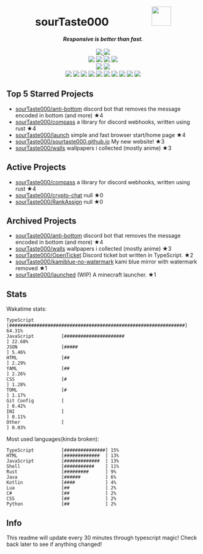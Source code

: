 <!-- deno-fmt-ignore-file -->
<h1 align="center">sourTaste000&emsp;&emsp;&emsp;&emsp;<img src="https://avatars.githubusercontent.com/u/47074495" width="50px"></h1>
<div align="center">
  <b><i>Responsive is better than fast.</i></b>
  <br />
  <br />
  <a href="https://heartbeat.sourtaste000.dev">
    <img src="https://img.shields.io/badge/dynamic/json?color=ffaaea&label=Last%20seen&query=last_beat_formatted&suffix=%20ago&url=https%3A%2F%2Fheartbeat.sourtaste000.dev%2Fapi%2Fstats" />
  </a>
  <img src="https://img.shields.io/badge/Discord-sourTaste000%232391-ffcee0?labelColor=4c566a&logo=Discord" />
  <br />
  <img src="https://img.shields.io/badge/-Vim-%23ffbeef?logo=Vim&labelColor=4c566a" />
  <img src="https://img.shields.io/badge/-CLion-%23ffc9e5?logo=CLion&labelColor=4c566a" />
  <img src="https://img.shields.io/badge/-IntellJ IDEA-%23e9d3d0?logo=IntelliJIDEA&labelColor=4c566a" />
  <img src="https://img.shields.io/badge/-Visual Studio Code-%23f4d3d5?logo=VisualStudioCode&labelColor=4c566a" />
  <br />
  <img src="https://img.shields.io/badge/-macOS-%23ffb4ed?logo=macOS&labelColor=4c566a" />
  <img src="https://img.shields.io/badge/-Linux-%23ffd3da?logo=Linux&labelColor=4c566a" />
  <br />
<img src="https://img.shields.io/badge/-TypeScript-ece4db" />
<img src="https://img.shields.io/badge/-Rust-fec89a" />
<img src="https://img.shields.io/badge/-HTML-f8edeb" />
<img src="https://img.shields.io/badge/-other-ffe5d9" />
<img src="https://img.shields.io/badge/-Shell-fae1dd" />
<img src="https://img.shields.io/badge/-JavaScript-fcd5ce" />
<img src="https://img.shields.io/badge/-Java-d8e2dc" />
<img src="https://img.shields.io/badge/-Kotlin-ffd7ba" />
<img src="https://img.shields.io/badge/-Swift-e8e8e4" />
<img src="https://img.shields.io/badge/-CSS-fec5bb" />
  <br />
</div>

## Top 5 Starred Projects

- [sourTaste000/anti-bottom](https://github.com/sourTaste000/anti-bottom) discord bot that removes the message encoded in bottom (and more) ★4
- [sourTaste000/compass](https://github.com/sourTaste000/compass) a library for discord webhooks, written using rust ★4
- [sourTaste000/launch](https://github.com/sourTaste000/launch) simple and fast browser start/home page ★4
- [sourTaste000/sourtaste000.github.io](https://github.com/sourTaste000/sourtaste000.github.io) My new website! ★3
- [sourTaste000/walls](https://github.com/sourTaste000/walls) wallpapers i collected (mostly anime) ★3

## Active Projects

- [sourTaste000/compass](https://github.com/sourTaste000/compass) a library for discord webhooks, written using rust ★4
- [sourTaste000/crypto-chat](https://github.com/sourTaste000/crypto-chat) null ★0
- [sourTaste000/RankAssign](https://github.com/sourTaste000/RankAssign) null ★0

## Archived Projects

- [sourTaste000/anti-bottom](https://github.com/sourTaste000/anti-bottom) discord bot that removes the message encoded in bottom (and more) ★4
- [sourTaste000/walls](https://github.com/sourTaste000/walls) wallpapers i collected (mostly anime) ★3
- [sourTaste000/OpenTicket](https://github.com/sourTaste000/OpenTicket) Discord ticket bot written in TypeScript. ★2
- [sourTaste000/kamiblue-no-watermark](https://github.com/sourTaste000/kamiblue-no-watermark) kami blue mirror with watermark removed ★1
- [sourTaste000/launched](https://github.com/sourTaste000/launched) (WIP) A minecraft launcher. ★1

## Stats

Wakatime stats:
```
TypeScript          [################################################################] 64.31%
JavaScript          [######################                                         ] 22.68%
JSON                [#####                                                          ] 5.46%
HTML                [##                                                             ] 2.29%
YAML                [##                                                             ] 2.26%
CSS                 [#                                                              ] 1.28%
TOML                [#                                                              ] 1.17%
Git Config          [                                                               ] 0.42%
INI                 [                                                               ] 0.11%
Other               [                                                               ] 0.03%
```

Most used languages(kinda broken):
```
TypeScript          [###############] 15%
HTML                [#############  ] 13%
JavaScript          [#############  ] 13%
Shell               [###########    ] 11%
Rust                [#########      ] 9%
Java                [######         ] 6%
Kotlin              [####           ] 4%
Lua                 [##             ] 2%
C#                  [##             ] 2%
CSS                 [##             ] 2%
Python              [##             ] 2%
```

## Info

This readme will update every 30 minutes through typescript magic! Check back later to see if anything changed!
